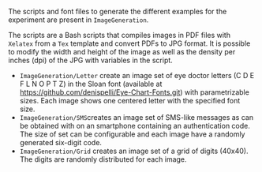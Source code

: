 The scripts and font files to generate the different examples for the experiment are present in `ImageGeneration`.

The scripts are a Bash scripts that compiles images in PDF files with `Xelatex` from a `Tex` template and convert PDFs to JPG format. It is possible to modify the width and height of the image as well as the density per inches (dpi) of the JPG with variables in the script.

- `ImageGeneration/Letter` create an image set of eye doctor letters (C D E F L N O P T Z) in the Sloan font (available at https://github.com/denispelli/Eye-Chart-Fonts.git) with parametrizable sizes. Each image shows one centered letter with the specified font size.
- `ImageGeneration/SMS`creates an image set of SMS-like messages as can be obtained with on an smartphone containing an authentication code. The size of set can be configurable and each image have a randomly generated six-digit code.
- `ImageGeneration/Grid` creates an image set of a grid of digits (40x40). The digits are randomly distributed for each image. 
